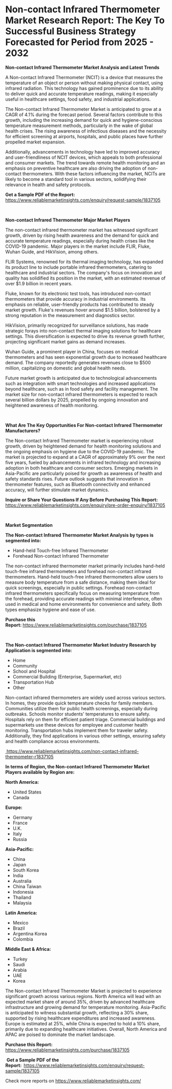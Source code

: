 <p><h1>Non-contact Infrared Thermometer Market Research Report: The Key To Successful Business Strategy Forecasted for Period from 2025 - 2032</h1></p><p><strong>Non-contact Infrared Thermometer Market Analysis and Latest Trends</strong></p>
<p><p>A Non-contact Infrared Thermometer (NCIT) is a device that measures the temperature of an object or person without making physical contact, using infrared radiation. This technology has gained prominence due to its ability to deliver quick and accurate temperature readings, making it especially useful in healthcare settings, food safety, and industrial applications.</p><p>The Non-contact Infrared Thermometer Market is anticipated to grow at a CAGR of 4.1% during the forecast period. Several factors contribute to this growth, including the increasing demand for quick and hygiene-conscious temperature measurement methods, particularly in the wake of global health crises. The rising awareness of infectious diseases and the necessity for efficient screening at airports, hospitals, and public places have further propelled market expansion.</p><p>Additionally, advancements in technology have led to improved accuracy and user-friendliness of NCIT devices, which appeals to both professional and consumer markets. The trend towards remote health monitoring and an emphasis on preventive healthcare are also driving the adoption of non-contact thermometers. With these factors influencing the market, NCITs are likely to become a standard tool in various sectors, solidifying their relevance in health and safety protocols.</p></p>
<p><strong>Get a Sample PDF of the Report:&nbsp;</strong> <a href="https://www.reliablemarketinsights.com/enquiry/request-sample/1837105?utm_campaign=3224&utm_medium=2&utm_source=Github&utm_content=ia&utm_term=05032025&utm_id=non-contact-infrared-thermometer">https://www.reliablemarketinsights.com/enquiry/request-sample/1837105</a></p>
<p>&nbsp;</p>
<p><strong>Non-contact Infrared Thermometer Major Market Players</strong></p>
<p><p>The non-contact infrared thermometer market has witnessed significant growth, driven by rising health awareness and the demand for quick and accurate temperature readings, especially during health crises like the COVID-19 pandemic. Major players in the market include FLIR, Fluke, Wuhan Guide, and HikVision, among others.</p><p>FLIR Systems, renowned for its thermal imaging technology, has expanded its product line to include portable infrared thermometers, catering to healthcare and industrial sectors. The company's focus on innovation and quality has solidified its position in the market, with an estimated revenue of over $1.9 billion in recent years.</p><p>Fluke, known for its electronic test tools, has introduced non-contact thermometers that provide accuracy in industrial environments. Its emphasis on reliable, user-friendly products has contributed to steady market growth. Fluke's revenues hover around $1.5 billion, bolstered by a strong reputation in the measurement and diagnostics sector.</p><p>HikVision, primarily recognized for surveillance solutions, has made strategic forays into non-contact thermal imaging solutions for healthcare settings. This diversification is expected to drive its revenue growth further, projecting significant market gains as demand increases.</p><p>Wuhan Guide, a prominent player in China, focuses on medical thermometers and has seen exponential growth due to increased healthcare demand. The company reportedly generates revenues close to $500 million, capitalizing on domestic and global health needs.</p><p>Future market growth is anticipated due to technological advancements such as integration with smart technologies and increased applications beyond healthcare, such as in food safety and facility management. The market size for non-contact infrared thermometers is expected to reach several billion dollars by 2025, propelled by ongoing innovation and heightened awareness of health monitoring.</p></p>
<p>&nbsp;</p>
<p><strong>What Are The Key Opportunities For Non-contact Infrared Thermometer Manufacturers?</strong></p>
<p><p>The Non-contact Infrared Thermometer market is experiencing robust growth, driven by heightened demand for health monitoring solutions and the ongoing emphasis on hygiene due to the COVID-19 pandemic. The market is projected to expand at a CAGR of approximately 9% over the next five years, fueled by advancements in infrared technology and increasing adoption in both healthcare and consumer sectors. Emerging markets in Asia-Pacific are particularly poised for growth as awareness of health and safety standards rises. Future outlook suggests that innovation in thermometer features, such as Bluetooth connectivity and enhanced accuracy, will further stimulate market dynamics.</p></p>
<p><strong>Inquire or Share Your Questions If Any Before Purchasing This Report:</strong> <a href="https://www.reliablemarketinsights.com/enquiry/pre-order-enquiry/1837105?utm_campaign=3224&utm_medium=2&utm_source=Github&utm_content=ia&utm_term=05032025&utm_id=non-contact-infrared-thermometer">https://www.reliablemarketinsights.com/enquiry/pre-order-enquiry/1837105</a></p>
<p>&nbsp;</p>
<p><strong>Market Segmentation</strong></p>
<p><strong>The Non-contact Infrared Thermometer Market Analysis by types is segmented into:</strong></p>
<p><ul><li>Hand-held Touch-free Infrared Thermometer</li><li>Forehead Non-contact Infrared Thermometer</li></ul></p>
<p><p>The non-contact infrared thermometer market primarily includes hand-held touch-free infrared thermometers and forehead non-contact infrared thermometers. Hand-held touch-free infrared thermometers allow users to measure body temperature from a safe distance, making them ideal for quick screenings, especially in public settings. Forehead non-contact infrared thermometers specifically focus on measuring temperature from the forehead, providing accurate readings with minimal interference, often used in medical and home environments for convenience and safety. Both types emphasize hygiene and ease of use.</p></p>
<p><strong>Purchase this Report:&nbsp;</strong><a href="https://www.reliablemarketinsights.com/purchase/1837105?utm_campaign=3224&utm_medium=2&utm_source=Github&utm_content=ia&utm_term=05032025&utm_id=non-contact-infrared-thermometer">https://www.reliablemarketinsights.com/purchase/1837105</a></p>
<p>&nbsp;</p>
<p><strong>The Non-contact Infrared Thermometer Market Industry Research by Application is segmented into:</strong></p>
<p><ul><li>Home</li><li>Community</li><li>School and Hospital</li><li>Commercial Building (Enterprise, Supermarket, etc)</li><li>Transportation Hub</li><li>Other</li></ul></p>
<p><p>Non-contact infrared thermometers are widely used across various sectors. In homes, they provide quick temperature checks for family members. Communities utilize them for public health screenings, especially during outbreaks. Schools monitor students' temperatures to ensure safety. Hospitals rely on them for efficient patient triage. Commercial buildings and supermarkets use these devices for employee and customer health monitoring. Transportation hubs implement them for traveler safety. Additionally, they find applications in various other settings, ensuring safety and health compliance across environments.</p></p>
<p><a href="https://www.reliablemarketinsights.com/non-contact-infrared-thermometer-r1837105?utm_campaign=3224&utm_medium=2&utm_source=Github&utm_content=ia&utm_term=05032025&utm_id=non-contact-infrared-thermometer">&nbsp;https://www.reliablemarketinsights.com/non-contact-infrared-thermometer-r1837105</a></p>
<p><strong>In terms of Region, the Non-contact Infrared Thermometer Market Players available by Region are:</strong></p>
<p>
    <p> <strong> North America: </strong>
        <ul>
            <li>United States</li>
            <li>Canada</li>
        </ul>
        </p> 
    <p> <strong> Europe: </strong>
        <ul>
            <li>Germany</li>
            <li>France</li>
            <li>U.K.</li>
            <li>Italy</li>
            <li>Russia</li>
        </ul>
        </p> 
    <p> <strong> Asia-Pacific: </strong>
        <ul>
            <li>China</li>
            <li>Japan</li>
            <li>South Korea</li>
            <li>India</li>
            <li>Australia</li>
            <li>China Taiwan</li>
            <li>Indonesia</li>
            <li>Thailand</li>
            <li>Malaysia</li>
        </ul>
        </p> 
    <p> <strong> Latin America: </strong>
        <ul>
            <li>Mexico</li>
            <li>Brazil</li>
            <li>Argentina Korea</li>
            <li>Colombia</li>
        </ul>
        </p> 
    <p> <strong> Middle East & Africa: </strong>
        <ul>
            <li>Turkey</li>
            <li>Saudi</li>
            <li>Arabia</li>
            <li>UAE</li>
            <li>Korea</li>
        </ul>
    </p>
    </p>
<p><p>The Non-contact Infrared Thermometer Market is projected to experience significant growth across various regions. North America will lead with an expected market share of around 35%, driven by advanced healthcare infrastructure and growing demand for temperature monitoring. Asia-Pacific is anticipated to witness substantial growth, reflecting a 30% share, supported by rising healthcare expenditures and increased awareness. Europe is estimated at 25%, while China is expected to hold a 10% share, primarily due to expanding healthcare initiatives. Overall, North America and APAC are poised to dominate the market landscape.</p></p>
<p><strong>Purchase this Report: </strong><a href="https://www.reliablemarketinsights.com/purchase/1837105?utm_campaign=3224&utm_medium=2&utm_source=Github&utm_content=ia&utm_term=05032025&utm_id=non-contact-infrared-thermometer">https://www.reliablemarketinsights.com/purchase/1837105</a></p>
<p>&nbsp;<strong>Get a Sample PDF of the Report:&nbsp;&nbsp;</strong><a href="https://www.reliablemarketinsights.com/enquiry/request-sample/1837105?utm_campaign=3224&utm_medium=2&utm_source=Github&utm_content=ia&utm_term=05032025&utm_id=non-contact-infrared-thermometer">https://www.reliablemarketinsights.com/enquiry/request-sample/1837105</a></p>
<p><strong></strong></p>
<p>Check more reports on <a href="https://www.reliablemarketinsights.com/?utm_campaign=3224&utm_medium=2&utm_source=Github&utm_content=ia&utm_term=05032025&utm_id=non-contact-infrared-thermometer">https://www.reliablemarketinsights.com/</a></p>